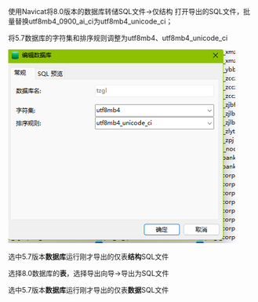 使用Navicat将8.0版本的数据库转储SQL文件->仅结构
打开导出的SQL文件，批量替换utf8mb4_0900_ai_ci为utf8mb4_unicode_ci；

将5.7数据库的字符集和排序规则调整为utf8mb4、utf8mb4_unicode_ci

![img.png](img.png)

选中5.7版本**数据库**运行刚才导出的仅表**结构**SQL文件


选择8.0数据库的**表**，选择导出向导->导出为SQL文件

选中5.7版本**数据库**运行刚才导出的仅表**数据**SQL文件

